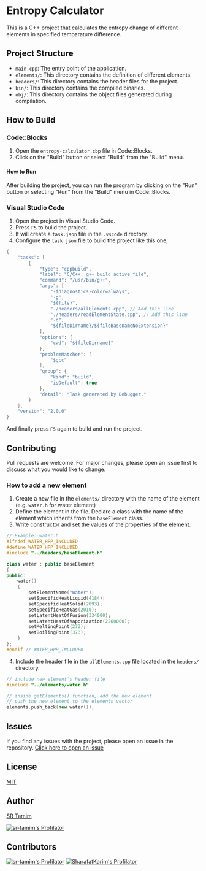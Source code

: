 # Entropy Calculator

This is a C++ project that calculates the entropy change of different elements in specified temparature difference.

## Project Structure

- `main.cpp`: The entry point of the application.
- `elements/`: This directory contains the definition of different elements.
- `headers/`: This directory contains the header files for the project.
- `bin/`: This directory contains the compiled binaries.
- `obj/`: This directory contains the object files generated during compilation.

## How to Build

### Code::Blocks

1. Open the `entropy-calculator.cbp` file in Code::Blocks.
2. Click on the "Build" button or select "Build" from the "Build" menu.

#### How to Run

After building the project, you can run the program by clicking on the "Run" button or selecting "Run" from the "Build" menu in Code::Blocks.

### Visual Studio Code

1. Open the project in Visual Studio Code.
2. Press `F5` to build the project.
3. It will create a `task.json` file in the `.vscode` directory.
4. Configure the `task.json` file to build the project like this one,

```cpp
{
    "tasks": [
        {
            "type": "cppbuild",
            "label": "C/C++: g++ build active file",
            "command": "/usr/bin/g++",
            "args": [
                "-fdiagnostics-color=always",
                "-g",
                "${file}",
                "./headers/allElements.cpp", // Add this line
                "./headers/readElementState.cpp", // Add this line
                "-o",
                "${fileDirname}/${fileBasenameNoExtension}"
            ],
            "options": {
                "cwd": "${fileDirname}"
            },
            "problemMatcher": [
                "$gcc"
            ],
            "group": {
                "kind": "build",
                "isDefault": true
            },
            "detail": "Task generated by Debugger."
        }
    ],
    "version": "2.0.0"
}
```

And finally press `F5` again to build and run the project.

## Contributing

Pull requests are welcome. For major changes, please open an issue first to discuss what you would like to change.

### How to add a new element

1. Create a new file in the `elements/` directory with the name of the element (e.g. `water.h` for water element)
2. Define the element in the file. Declare a class with the name of the element which inherits from the `baseElement` class.
3. Write constructor and set the values of the properties of the element.

```cpp
// Example: water.h
#ifndef WATER_HPP_INCLUDED
#define WATER_HPP_INCLUDED
#include "../headers/baseElement.h"

class water : public baseElement
{
public:
    water()
    {
        setElementName("Water");
        setSpecificHeatLiquid(4184);
        setSpecificHeatSolid(2093);
        setSpecificHeatGas(2010);
        setLatentHeatOfFusion(334000);
        setLatentHeatOfVaporization(2260000);
        setMeltingPoint(273);
        setBoilingPoint(373);
    }
};
#endif // WATER_HPP_INCLUDED
```

4. Include the header file in the `allElements.cpp` file located in the `headers/` directory.

```cpp
// include new element's header file
#include "../elements/water.h"

// inside getElements() function, add the new element
// push the new element to the elements vector
elements.push_back(new water());
```

## Issues

If you find any issues with the project, please open an issue in the repository. [Click here to open an issue](https://github.com/sr-tamim/entropy-calculator/issues)

## License

[MIT](https://choosealicense.com/licenses/mit/)

## Author

[SR Tamim](https://sr-tamim.vercel.app)

[![sr-tamim's Profilator](https://profilator.deno.dev/sr-tamim?v=1.0.0.alpha.4)](https://github.com/sr-tamim)

## Contributors

[![sr-tamim's Profilator](https://profilator.deno.dev/sr-tamim?v=1.0.0.alpha.4)](https://github.com/sr-tamim)
[![SharafatKarim's Profilator](https://profilator.deno.dev/SharafatKarim?v=1.0.0.alpha.4)](https://github.com/SharafatKarim)
